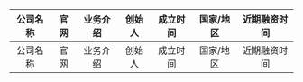 | 公司名称 | 官网 | 业务介绍 | 创始人 | 成立时间 | 国家/地区 | 近期融资时间 |
| :----: | :----: | :----: | :----: | :----: | :----: | :----: |
| 公司名称 | 官网 | 业务介绍 | 创始人 | 成立时间 | 国家/地区 | 近期融资时间 |
